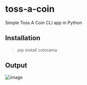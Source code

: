 # toss-a-coin
Simple Toss A Coin CLI app in Python

## Installation
> pip install colorama

## Output
![image](https://user-images.githubusercontent.com/91014156/184418148-f081aa56-0ef8-42cd-979a-ca095fdfd281.png)
